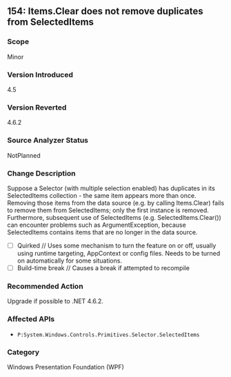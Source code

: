## 154: Items.Clear does not remove duplicates from SelectedItems

### Scope
Minor

### Version Introduced
4.5

### Version Reverted
4.6.2

### Source Analyzer Status
NotPlanned

### Change Description
Suppose a Selector (with multiple selection enabled) has duplicates in its SelectedItems
collection - the same item appears more than once.  Removing those items from the
data source (e.g. by calling Items.Clear) fails to remove them from SelectedItems;
only the first instance is removed.  Furthermore, subsequent use of SelectedItems
(e.g. SelectedItems.Clear()) can encounter problems such as ArgumentException, because
SelectedItems contains items that are no longer in the data source.

- [ ] Quirked // Uses some mechanism to turn the feature on or off, usually using runtime targeting, AppContext or config files. Needs to be turned on automatically for some situations.
- [ ] Build-time break // Causes a break if attempted to recompile

### Recommended Action
Upgrade if possible to .NET 4.6.2.

### Affected APIs
* `P:System.Windows.Controls.Primitives.Selector.SelectedItems`

### Category
Windows Presentation Foundation (WPF)

<!--
    ### Original Bug
    154627
-->


